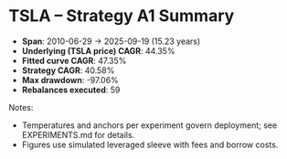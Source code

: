 # TSLA – Strategy A1 Summary

- **Span**: 2010-06-29 → 2025-09-19 (15.23 years)
- **Underlying (TSLA price) CAGR**: 44.35%
- **Fitted curve CAGR**: 47.35%
- **Strategy CAGR**: 40.58%
- **Max drawdown**: -97.06%
- **Rebalances executed**: 59

Notes:

- Temperatures and anchors per experiment govern deployment; see EXPERIMENTS.md for details.
- Figures use simulated leveraged sleeve with fees and borrow costs.
